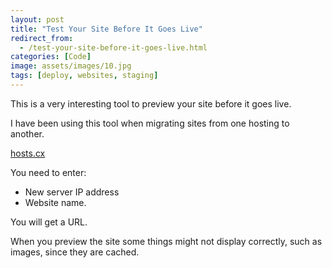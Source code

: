 ```yaml
---
layout: post
title: "Test Your Site Before It Goes Live"
redirect_from:
  - /test-your-site-before-it-goes-live.html
categories: [Code]
image: assets/images/10.jpg
tags: [deploy, websites, staging]
---
```


This is a very interesting tool to preview your site before it goes live.


I have been using this tool when migrating sites from one hosting to another.

<a href="http://hosts.cx" target="_blank">hosts.cx</a>

You need to enter:

* New server IP address
* Website name.

You will get a URL.

When you preview the site some things might not display correctly, such as images, since they are cached.